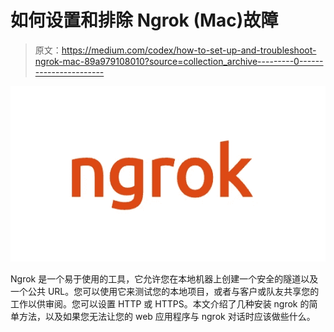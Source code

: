 # 如何设置和排除 Ngrok (Mac)故障

> 原文：<https://medium.com/codex/how-to-set-up-and-troubleshoot-ngrok-mac-89a979108010?source=collection_archive---------0----------------------->

![](img/b690599cbff734a4def8033d5d02d62b.png)

Ngrok 是一个易于使用的工具，它允许您在本地机器上创建一个安全的隧道以及一个公共 URL。您可以使用它来测试您的本地项目，或者与客户或队友共享您的工作以供审阅。您可以设置 HTTP 或 HTTPS。本文介绍了几种安装 ngrok 的简单方法，以及如果您无法让您的 web 应用程序与 ngrok 对话时应该做些什么。